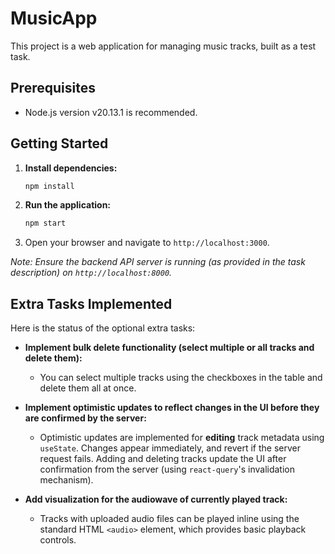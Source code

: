 # MusicApp

This project is a web application for managing music tracks, built as a test task.

## Prerequisites

- Node.js version v20.13.1 is recommended.

## Getting Started

1.  **Install dependencies:**

    ```bash
    npm install
    ```

2.  **Run the application:**

    ```bash
    npm start
    ```

3.  Open your browser and navigate to `http://localhost:3000`.

_Note: Ensure the backend API server is running (as provided in the task description) on `http://localhost:8000`._

## Extra Tasks Implemented

Here is the status of the optional extra tasks:

- **Implement bulk delete functionality (select multiple or all tracks and delete them):**

  - You can select multiple tracks using the checkboxes in the table and delete them all at once.

- **Implement optimistic updates to reflect changes in the UI before they are confirmed by the server:**

  - Optimistic updates are implemented for **editing** track metadata using `useState`. Changes appear immediately, and revert if the server request fails. Adding and deleting tracks update the UI after confirmation from the server (using `react-query`'s invalidation mechanism).

- **Add visualization for the audiowave of currently played track:**
  - Tracks with uploaded audio files can be played inline using the standard HTML `<audio>` element, which provides basic playback controls.
